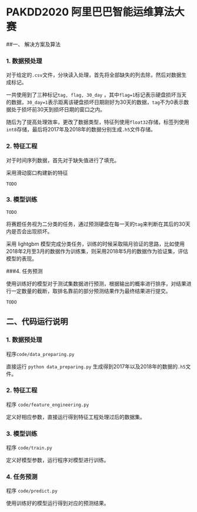 # PAKDD2020 阿里巴巴智能运维算法大赛

##一、 解决方案及算法

### 1. 数据预处理

对于给定的`.csv`文件，分块读入处理，首先将全部缺失的列去除，然后对数据生成标记。

一共使用到了三种标记`tag, flag, 30_day` ，其中`flag=1`标记表示硬盘损坏当天的数据，`30_day=1`表示距离该硬盘损坏日期刚好为30天的数据，`tag`不为0表示数据处于损坏前30天到损坏日期的窗口之内。

随后为了提高处理效率，更改了数据类型，特征列使用`float32`存储，标签列使用`int8`存储，最后将2017年及2018年的数据分别生成`.h5`文件存储。

### 2. 特征工程

对于时间序列数据，首先对于缺失值进行了填充。

采用滑动窗口构建新的特征

`TODO`

### 3. 模型训练

`TODO`

将赛题任务视为二分类的任务，通过预测硬盘在每一天的`tag`来判断在其后的30天内是否会出现损坏。

采用 lightgbm 模型完成分类任务，训练的时候采取隔月验证的思路，比如使用2018年2月至3月的数据作为训练集，则采用2018年5月的数据作为验证集，评估模型的表现。

###4. 任务预测

使用训练好的模型对于测试集数据进行预测，根据输出的概率进行排序，对结果进行一定数量的截断，取排名靠前的部分预测结果作为最终结果进行提交。

`TODO`

## 二、代码运行说明

### 1. 数据预处理 

程序`code/data_preparing.py`

直接运行 `python data_preparing.py` 生成得到2017年以及2018年的数据的`.h5`文件。

### 2. 特征工程

程序 `code/feature_engineering.py`

定义好相应参数，直接运行得到特征工程处理过后的数据集。

### 3. 模型训练

程序 `code/train.py`

定义好模型参数，运行程序对模型进行训练。

### 4. 任务预测

程序 `code/predict.py`

使用训练好的模型运行得到对应的预测结果。